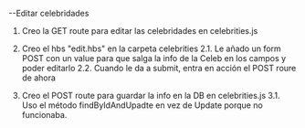 --Editar celebridades

1. Creo la GET route para editar las celebridades en celebrities.js

2. Creo el hbs "edit.hbs" en la carpeta celebrities
   2.1. Le añado un form POST con un value para que salga la info de la Celeb en los campos y poder editarlo
   2.2. Cuando le da a submit, entra en acción el POST roure de ahora

3. Creo el POST route para guardar la info en la DB en celebrities.js
   3.1. Uso el método findByIdAndUpadte en vez de Update porque no funcionaba.
